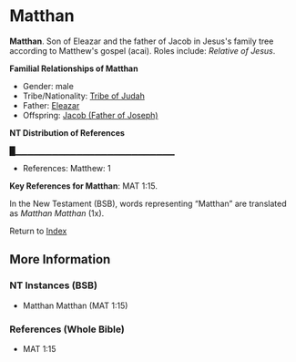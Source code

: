 # Matthan
**Matthan**. 
Son of Eleazar and the father of Jacob in Jesus's family tree according to Matthew's gospel (acai). 
Roles include: 
_Relative of Jesus_. 




**Familial Relationships of Matthan**


* Gender: male
* Tribe/Nationality: [Tribe of Judah](../../../groups/md/acai/Judah.md)
* Father: [Eleazar](Eleazar.md)
* Offspring: [Jacob (Father of Joseph)](Jacob.2.md)


**NT Distribution of References**

█▁▁▁▁▁▁▁▁▁▁▁▁▁▁▁▁▁▁▁▁▁▁▁▁▁▁
* References: Matthew: 1



**Key References for Matthan**: 
MAT 1:15. 




In the New Testament (BSB), words representing “Matthan” are translated as 
*Matthan Matthan* (1x). 


Return to [Index](00-Index.md)

## More Information

### NT Instances (BSB)

* Matthan Matthan (MAT 1:15)



### References (Whole Bible)

* MAT 1:15



